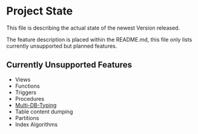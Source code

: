 # Project State

This file is describing the actual state of the newest Version released.

The feature description is placed within the README.md, this file only
lists currently unsupported but planned features.

## Currently Unsupported Features

 * Views
 * Functions
 * Triggers
 * Procedures
 * [Multi-DB-Typing](http://umigrate.readthedocs.org/en/latest/features/#multi-db-typing)
 * Table content dumping
 * Partitions
 * Index Algorithms